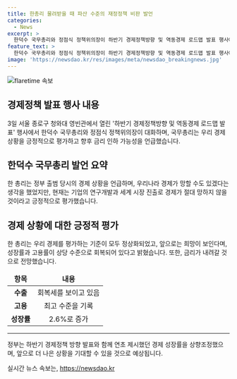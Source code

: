 ```yaml
---
title: 한총리 물려받을 때 파산 수준의 재정정책 비판 발언
categories:
  - News
excerpt: >
  한덕수 국무총리와 정점식 정책위의장이 하반기 경제정책방향 및 역동경제 로드맵 발표 행사에 참석해 긍정적인 평가와 전망을 밝혔다. 과거의 경제 어려움을 극복하며 현재의 희망적인 모습에 대해 이야기하며, 경제 성장률 상향, 수출과 고용 회복, 금리 인하 가능성 등을 강조했다. 특히 금리는 내려갈 것으로 기대하며 전 세계에 영향을 줄 것으로 언급하며 기업과 경제에 대한 신뢰를 부각시켰다.
feature_text: >
  한덕수 국무총리와 정점식 정책위의장이 하반기 경제정책방향 및 역동경제 로드맵 발표 행사에 참석해 긍정적인 평가와 전망을 밝혔다. 과거의 경제 어려움을 극복하며 현재의 희망적인 모습에 대해 이야기하며, 경제 성장률 상향, 수출과 고용 회복, 금리 인하 가능성 등을 강조했다. 특히 금리는 내려갈 것으로 기대하며 전 세계에 영향을 줄 것으로 언급하며 기업과 경제에 대한 신뢰를 부각시켰다.
image: 'https://newsdao.kr/res/images/meta/newsdao_breakingnews.jpg'
---
```


<p><img src="https://newsdao.kr/res/images/meta/newsdao_breakingnews.jpg" alt="flaretime 속보" /></p>

<h2 data-ke-size="size26">경제정책 발표 행사 내용</h2>

<p data-ke-size="size16">3일 서울 종로구 청와대 영빈관에서 열린 '하반기 경제정책방향 및 역동경제 로드맵 발표' 행사에서 한덕수 국무총리와 정점식 정책위의장이 대화하며, 국무총리는 우리 경제 상황을 긍정적으로 평가하고 향후 금리 인하 가능성을 언급했습니다.</p>

<h2 data-ke-size="size26">한덕수 국무총리 발언 요약</h2>

<p data-ke-size="size16">한 총리는 정부 출범 당시의 경제 상황을 언급하며, 우리나라 경제가 망할 수도 있겠다는 생각을 했었지만, 현재는 기업의 연구개발과 세계 시장 진출로 경제가 절대 망하지 않을 것이라고 긍정적으로 평가했습니다.</p>

<h2 data-ke-size="size26">경제 상황에 대한 긍정적 평가</h2>

<p data-ke-size="size16">한 총리는 우리 경제를 평가하는 기준이 모두 정상화되었고, 앞으로는 희망이 보인다며, 성장률과 고용률이 상당 수준으로 회복되어 있다고 밝혔습니다. 또한, 금리가 내려갈 것으로 전망했습니다.</p>

<table>
    <thead>
        <tr>
            <td style="text-align: center; height: 17px;"><b>항목</b></td>
            <td style="text-align: center; height: 17px;"><b>내용</b></td>
        </tr>
    </thead>
    <tbody>
        <tr>
            <td style="text-align: center; height: 17px;"><b>수출</b></td>
            <td style="text-align: center; height: 17px;">회복세를 보이고 있음</td>
        </tr>
        <tr>
            <td style="text-align: center; height: 17px;"><b>고용</b></td>
            <td style="text-align: center; height: 17px;">최고 수준을 기록</td>
        </tr>
        <tr>
            <td style="text-align: center; height: 17px;"><b>성장률</b></td>
            <td style="text-align: center; height: 17px;">2.6%로 증가</td>
        </tr>
    </tbody>
</table>

<hr>

<p data-ke-size="size16">정부는 하반기 경제정책 방향 발표와 함께 연초 제시했던 경제 성장률을 상향조정했으며, 앞으로 더 나은 상황을 기대할 수 있을 것으로 예상됩니다.</p>
실시간 뉴스 속보는, <a href="https://newsdao.kr" rel="dofollow">https://newsdao.kr</a>


